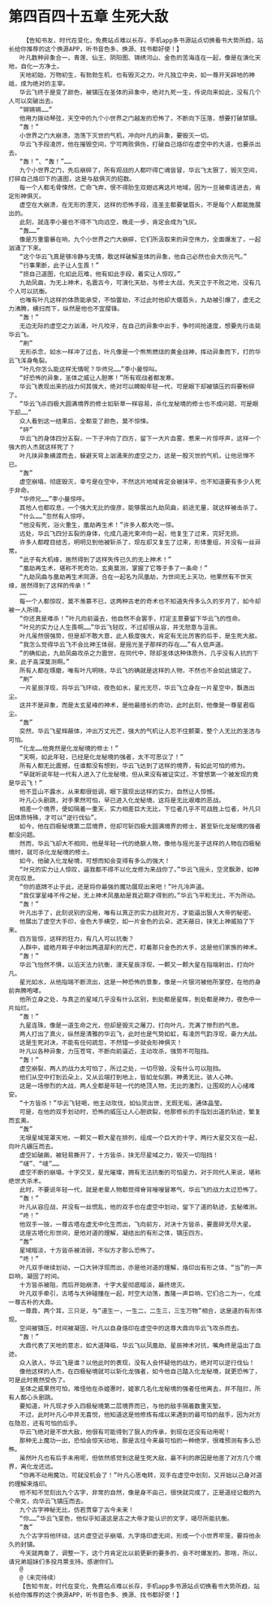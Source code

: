 # 第四百四十五章 生死大敌
        【告知书友，时代在变化，免费站点难以长存，手机app多书源站点切换看书大势所趋，站长给你推荐的这个换源APP，听书音色多、换源、找书都好使！】
       叶凡数种异象合一，青莲、仙王、阴阳图、锦绣河山、金色的苦海连在一起，像是在演化天地，自化一方净土。
       天地初始，万物初生，有勃勃生机，也有毁灭之力，叶凡独立中央，如一尊开天辟地的神祗，成为绝对的主宰。
       华云飞终于是变了颜色，被镇压在圣体的异象中，绝对九死一生，传说向来如此，没有几个人可以突破出去。
       “锵锵锵……”
       他用力拨动琴弦，天空中的九个小世界之门越发的恐怖了，不断向下压落，想要打破禁锢。
       “轰！”
       小世界之门大崩溃，浩荡下灭世的气机，冲向叶凡的异象，要毁灭一切。
       华云飞手段凌厉，他在摧毁空间，宁可两败俱伤，打破自己烙印在虚空中的大道，也要杀出去。
       “轰！”、“轰！”……
       九个小世界之门，先后崩碎了，所有观战的人都吓得亡魂皆冒，华云飞太狠了，毁灭空间，打碎自己烙印下的道图，这是与敌俱灭的招数。
       每一个人都毛骨悚然，亡命飞奔，恨不得肋生双翅远离这片地域，因为一旦被牵连进去，肯定形神俱灭。
       虚空在大崩溃，在无形的湮灭，这样的恐怖手段，连圣主都要皱眉头，不是每个人都能施展出的。
       此刻，就连李小曼也不得不飞向远空，晚走一步，肯定会成为飞灰。
       “轰……”
       像是万重雷暴在响，九个小世界之门大崩碎，它们所汲取来的异空伟力，全面爆发了，一起汹涌了下来。
       “这个华云飞真是够冷静与无情，敢这样破解圣体的异象，他自己必然也会大伤元气。”
       “行事果断，此子让人生畏！”
       “损自己道图，化如此厄难，他有如此手段，着实让人惊叹。”
       九劫凤曲，为无上神术，名震古今，可演化天劫，与修士大战，先天立于不败之地，没有几个人可以抗衡。
       也唯有叶凡这样的体质能承受，不怕雷劫，不过此时他却大蹙眉头，九劫被引爆了，虚无之力沸腾，横扫而下，纵然是他也不宜撄锋。
       “轰！”
       无边无际的虚空之力汹涌，叶凡咬牙，在自己的异象中出手，争时间抢速度，想要先行击毙华云飞。
       “刷”
       无形杀念，如水一样冲了过去，叶凡像是一个熊熊燃烧的黄金战神，挥动异象而下，打的华云飞浑身龟裂。
       “叶凡你怎么能这样无情呢？华师兄……”李小曼惊叫。
       “好恐怖的异象，圣体之威让人胆寒！”所有观战者都发寒。
       华云飞表现出来的战力何其强大，绝对可以睥睨年轻一代，可是眼下却被镇压的将要粉碎了。
       “华云飞杀四极大圆满境界的修士如斩草一样容易，杀化龙秘境的修士也不成问题，可是眼下却……”
       众人看到这一结果后，全都变了颜色，莫不惊悚。
       “砰”
       华云飞的身体四分五裂，一下子冲向了四方，留下一大片血雾，惹来一片惊呼声，这样一个强大的人杰就这样死了？
       叶凡挟异象横渡而去，躲避天穹上汹涌来的虚空之力，这是一股灭世的气机，让他忌惮不已。
       “轰”
       虚空崩塌，彻底毁灭，幸亏是在空中，不然这片地域肯定会被抹平，也不知道要有多少人死于非命。
       “华师兄……”李小曼惊呼。
       其他人也都叹息，一个强大无比的俊彦，能够展出九劫凤曲，前途无量，就这样被击杀了。
       “什么……”忽然有人惊呼。
       “他没有死，浴火重生，凰劫再生术！”许多人都大吃一惊。
       远处，华云飞四分五裂的身体，化成几道光束冲向一起，他复生了过来，完好无损。
       许多人都瞠目结舌，明明见到他被斩杀了，现在却又复生了过来，形体重组，并没有一丝异常。
       “此子有大机缘，居然得到了这样失传已久的无上神术！”
       “凰劫再生术，堪称不死奇功，玄奥莫测，掌握了它等于多了一条命！”
       “九劫凤曲与凰劫再生术同源，合在一起名为凤凰劫，为世间无上天功，他果然有不世天缘，居然得到了这样的传承！”
       ……
       每一个人都惊叹，莫不羡慕不已，这两种古老的奇术也不知道失传多么久的岁月了，如今却被一人所得。
       “你还真是难杀！”叶凡向前逼去，他自然不会罢手，打定主意要留下华云飞的性命。
       “叶兄的实力让人生畏啊……”华云飞轻叹，不过却很从容，并无怒意与沮丧。
       叶凡虽然很强势，但是却不敢大意，此人极度强大，肯定有无比厉害的后手，是生死大敌。
       “我怎么觉得华云飞不会比神王体弱，是摇光圣子那样的存在……”有人低声道。
       “的确如此，九劫凤曲攻杀之力震世，在同代中，除却圣体这种体质外，几乎没有人抗的下来，此子高深莫测啊。”
       所有人都在琢磨，唯有叶凡明晓，华云飞的确就是这样的人物，不然也不会如此镇定了。
       “刷”
       一片星辰浮现，将华云飞环绕，夜色如水，星光无尽，华云飞立身在一片星空中，飘逸出尘。
       这并不是异象，而是太玄星峰的神术，是他最擅长的奇功，此时此刻，他像是一尊星君临尘。
       “轰”
       突然，华云飞星辉蔽体，冲出万丈光芒，强大的气机让人忍不住颤栗，整个人无比的圣洁与可怕。
       “化龙……他竟然是化龙秘境的修士！”
       “天啊，如此年轻，已经是化龙秘境的强者，太不可思议了！”
       所有人都无比震撼，任谁都没有想到，华云飞达到了这样的境界，有如此可怕的修为。
       “早就听说年轻一代有人进入了化龙秘境，但从来没有被证实过，不曾想第一个被发现的竟是华云飞！”
       他不显山不露水，从来都很低调，眼下展现出这样的实力，自然让人惊憾。
       叶凡心头剧跳，对手果然可怕，早已进入化龙秘境，这将是无比艰难的恶战。
       相差一个境界，便如隔着一重天，实力相差巨大无比，下位者几乎不可战胜上位者，叶凡只因体质特殊，才可以“逆行伐仙”。
       如今，他在四极秘境第二层境界，但却可斩四极大圆满境界的修士，甚至斩化龙秘境的强者都没问题。
       然而，华云飞却大不相同，他是年轻一代的绝巅人物，像他与摇光圣子这样的人物在四极秘境时，就可杀化龙秘境的修士。
       如今，他破入化龙秘境，可想而知会变得有多么的强大！
       “叶兄的实力让人惊叹，逼我都不得不以化龙修为来战你了。”华云飞摇头，空灵飘渺，如神灵在叹息。
       “你的底牌不止于此，还是将你最强的魔功展现出来吧！”叶凡冷声道。
       “我仅掌星峰不传之秘，无上神术凤凰劫是我近期才得到的。”华云飞平和无比，不为所动。
       “轰！”
       叶凡出手了，此刻说别的没用，唯有以真正的实力战败对方，才能逼出狠人大帝的秘密。
       他展出了虚空大手印，金色大手横空，如一片金色的云朵，遮天蔽日，挟无上神威拍了下来。
       四方皆惊，这样的狂力，有几人可以抗衡？
       人群中，姬皓月眸子中射出两道犀利的光芒，盯着那只金色的大手，这是他们家族的神术。
       “轰！”
       华云飞怡然不惧，以滔天法力抗衡，漫天星辰浮现，一颗又一颗大星在指端射出，打向叶凡。
       星光如水，从他指端不断流出，这是一种恐怖的景象，像是一片银河被他所掌控，在他的身前奔腾咆哮。
       他所立身之处，与真正的星域几乎没有什么区别，到处都是星辉，到处都是神力，夜色中一片灿烂。
       “轰！”
       九星连珠，像是一道生命之光，但却是毁灭之屠刀，打向叶凡，充满了惨烈的气息。
       两人打出了真火，纵然是清雅的华云飞，此时也是气势如虹，有凌厉气韵浮现，奋力大战。
       这是生死对决，不能有任何疏忽，不然错一步就会形神俱灭！
       叶凡以各种异象，力压苍穹，不断向前逼近，主动攻杀，强势不可阻挡。
       “轰！”
       虚空崩裂，两人的战力太可怕了，所过之处，一切尽毁，没有什么可以阻挡。
       他们从空中打到云朵上，又从云端打到地上，皆如龙似鹏，神勇无比，骇人心神。
       这是一场惨烈的大战，两人全都是年轻一代的绝顶人物，无比的激烈，让围观的人心绪难安。
       “十方皆杀！”华云飞轻喝，他主动攻伐，如仙灵出世，无瑕无垢，通体晶莹。
       可是，在他的双手划动时，恐怖的威压让人心胆欲裂，他那修长的手指划出道的轨迹，繁复而玄奥。
       “轰”
       无垠星域笼罩天地，一颗又一颗大星在排列，组成一个巨大的十字，两行大星交叉在一起，向叶凡碾压而去。
       虚空如破画，被轻易撕开了，十方皆杀，挟无尽星域之力，毁灭一切阻挡！
       “啵”、“啵”……
       虚空不断的崩塌，十字交叉，星光璀璨，拥有无法抗衡的可怕星力，对于同代人来说，堪称绝世大杀术。
       此时，不要说年轻一代，就是老辈人物都觉得脊背嗖嗖冒寒气，华云飞的战力太过恐怖了。
       “轰！”
       叶凡从容应战，并没有一丝慌乱，他的双手也在虚空中划动，留下了道的轨迹，玄秘难测。
       “咚！”
       他双手一按，一尊古塔在虚无中化生而出，飞向前方，对决十方皆杀，要震碎无尽大星。
       这座古塔化形世间，是他对道的理解，凝结出的有形之体，镇压四方。
       “轰”
       星域暗淡，十方皆杀被消弱，不似方才那么恐怖了。
       “咚！”
       叶凡双手继续划动，一口大钟浮现而出，亦是他对道的理解，烙印出有形之体，“当”的一声巨响，凝固了时间。
       十方皆杀被阻，而后开始崩溃，十字大星彻底暗淡，最终熄灭。
       叶凡双手牵引，古塔与大钟碰撞在一起，时空大动荡，轰隆一声巨响，它们合二为一，化成一尊古朴的大鼎。
       一尊鼎，两个耳，三只足，与“道生一，一生二，二生三，三生万物”相合，这是道的有形体现。
       空间被镇压，时间被凝固，叶凡以自身烙印在虚空中的这尊大鼎向华云飞攻杀而去。
       “轰！”
       大鼎代表了天地的意志，如大道降临，华云飞以凤凰劫、星辰神术对抗，嘴角终是溢出了血迹。
       众人骇人，华云飞是谁？以他此时的表现，没有人会怀疑他的战力，绝对可以逆行伐仙！
       像他这样的人杰，在四极秘境就可以斩化龙强者，如今他自己踏入化龙秘境，就更恐怖了，可是此时竟然受伤了。
       圣体之威果然可怕，难怪他在杀姬惠时，姬家几名化龙秘境的强者任他离去，并不阻拦，所有人都心头剧跳。
       要知道，叶凡现才步入四极秘境第二层境界而已，与他的敌手隔着数重天堑。
       不过，此时叶凡心中并无喜悦，他知道这是他修炼有成以来遇到的最可怕的敌手，因为对方在隐忍，还有可怕的后手。
       华云飞绝对是不世大敌，他很有可能得到了狠人的传承，到现在还没有动用呢！
       那种无上魔功一出，恐怕会惊天动地，那是古往今来最可怕的一种绝学，很难预测有多么恐怖。
       虽然叶凡也有后手未用呢，但依然感觉到这是生死大敌，最不利的原因是他差了对方几个境界，离化龙还远。
       “你再不动用魔功，可就没机会了！”叶凡心思电转，双手在虚空中划刻，又开始以己身对道的理解来烙印。
       他不知不觉刻出九个古字，非常的自然，像是身不由己，很快就完成了，正是道经记载的九个帝文，向华云飞镇压而去。
       九个古字神秘无比，仿若贯穿了古今未来！
       “你……”华云飞变色，他似乎知道这是古之大帝才能认识的文字，竭尽所能抗衡。
       “轰”
       九个古字将他环绕，这片虚空近乎崩塌，九字烙印虚无间，形成一个小世界牢笼，要将他永久的封镇。
       今天就两章了，调整一下，这个月肯定比以前更新的要多的，会不时爆发的。那啥，所以，请兄弟姐妹们多投月票支持。感谢你们。
       @
       @（未完待续）
       【告知书友，时代在变化，免费站点难以长存，手机app多书源站点切换看书大势所趋，站长给你推荐的这个换源APP，听书音色多、换源、找书都好使！】
